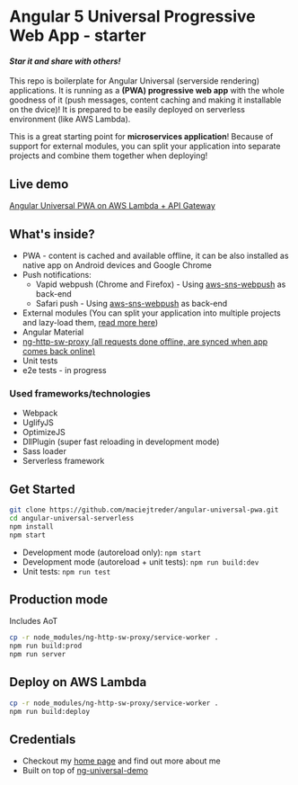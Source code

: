 # Angular 5 Universal Progressive Web App - starter
#### _**Star it and share with others!**_
This repo is boilerplate for Angular Universal (serverside rendering) applications.
It is running as a **(PWA) progressive web app** with the whole goodness of it (push messages, content caching and making it installable on the dvice)!
It is prepared to be easily deployed on serverless environment (like AWS Lambda).

This is a great starting point for **microservices application**! Because of support for external modules, you can split your application into separate projects and combine them together when deploying!

## Live demo
[Angular Universal PWA on AWS Lambda + API Gateway](https://www.angular-universal-pwa.maciejtreder.com)


## What's inside?
* PWA - content is cached and available offline, it can be also installed as native app on Android devices and Google Chrome
* Push notifications:
    * Vapid webpush (Chrome and Firefox) - Using [aws-sns-webpush](https://github.com/maciejtreder/aws-sns-webpush) as back-end
    * Safari push - Using [aws-sns-webpush](https://github.com/maciejtreder/aws-sns-webpush) as back-end
* External modules (You can split your application into multiple projects and lazy-load them, [read more here](https://github.com/maciejtreder/angular-external-module))
* Angular Material
* [ng-http-sw-proxy (all requests done offline, are synced when app comes back online)](https://github.com/maciejtreder/ng-http-sw-proxy)
* Unit tests
* e2e tests - in progress

### Used frameworks/technologies
* Webpack
* UglifyJS
* OptimizeJS
* DllPlugin (super fast reloading in development mode)
* Sass loader
* Serverless framework


## Get Started
```sh
git clone https://github.com/maciejtreder/angular-universal-pwa.git
cd angular-universal-serverless
npm install
npm start
```
* Development mode (autoreload only): ```npm start```
* Development mode (autoreload + unit tests): ```npm run build:dev```
* Unit tests: ```npm run test```


## Production mode
Includes AoT
```sh
cp -r node_modules/ng-http-sw-proxy/service-worker .
npm run build:prod
npm run server
```

## Deploy on AWS Lambda
```sh
cp -r node_modules/ng-http-sw-proxy/service-worker .
npm run build:deploy
```


## Credentials
* Checkout my [home page](https://www.maciejtreder.com) and find out more about me
* Built on top of [ng-universal-demo](https://github.com/FrozenPandaz/ng-universal-demo)
